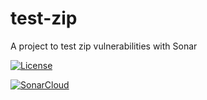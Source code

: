 # test-zip

A project to test zip vulnerabilities with Sonar

[![License](https://img.shields.io/badge/License-MIT-blue.svg)](https://opensource.org/licenses/MIT)

[![SonarCloud](https://sonarcloud.io/images/project_badges/sonarcloud-white.svg)](https://sonarcloud.io/dashboard?id=test-zip)
